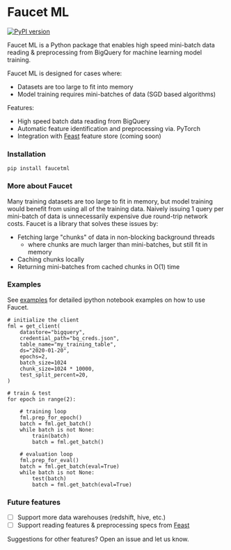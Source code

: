 

# Faucet ML
[![PyPI version](https://badge.fury.io/py/faucetml.svg)](https://badge.fury.io/py/faucetml)

Faucet ML is a Python package that enables high speed mini-batch data reading & preprocessing from BigQuery for machine learning model training.

Faucet ML is designed for cases where:
* Datasets are too large to fit into memory
* Model training requires mini-batches of data (SGD based algorithms)

Features:
* High speed batch data reading from BigQuery
* Automatic feature identification and preprocessing via. PyTorch
* Integration with [Feast](https://github.com/gojek/feast) feature store (coming soon)

### Installation
```
pip install faucetml
```

### More about Faucet
Many training datasets are too large to fit in memory, but model training would benefit from using all of the training data. Naively issuing 1 query per mini-batch of data is unnecessarily expensive due round-trip network costs. Faucet is a library that solves these issues by:
* Fetching large "chunks" of data in non-blocking background threads
	* where chunks are much larger than mini-batches, but still fit in memory
* Caching  chunks locally
* Returning mini-batches from cached chunks in O(1) time


### Examples
See [examples](https://github.com/econti/faucetml/tree/master/examples) for detailed ipython notebook examples on how to use Faucet.

```
# initialize the client
fml = get_client(
    datastore="bigquery",
    credential_path="bq_creds.json",
    table_name="my_training_table",
    ds="2020-01-20",
    epochs=2,
    batch_size=1024
    chunk_size=1024 * 10000,
    test_split_percent=20,
)
```

```
# train & test
for epoch in range(2):

    # training loop
    fml.prep_for_epoch()
    batch = fml.get_batch()
    while batch is not None:
        train(batch)
        batch = fml.get_batch()

    # evaluation loop
    fml.prep_for_eval()
    batch = fml.get_batch(eval=True)
    while batch is not None:
        test(batch)
        batch = fml.get_batch(eval=True)
```

### Future features
- [ ] Support more data warehouses (redshift, hive, etc.)
- [ ] Support reading features & preprocessing specs from [Feast](https://github.com/gojek/feast)

Suggestions for other features? Open an issue and let us know.
